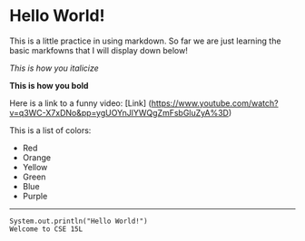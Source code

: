 # Hello World!
This is a little practice in using markdown. So far we are just learning the basic markfowns that I will display down below!

*This is how you italicize*

**This is how you bold**

Here is a link to a funny video: [Link] (https://www.youtube.com/watch?v=q3WC-X7xDNo&pp=ygUOYnJlYWQgZmFsbGluZyA%3D)

This is a list of colors: 
* Red
* Orange
* Yellow
* Green
* Blue
* Purple

---

```
System.out.println("Hello World!")
Welcome to CSE 15L
```
